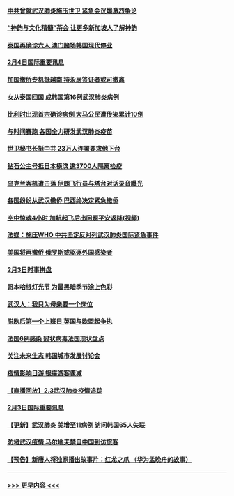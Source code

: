 #### [中共曾就武汉肺炎施压世卫 紧急会议爆激烈争论](../pages/prog202/a102769312.md?t=02050522) 
#### [“神韵与文化精髓”茶会 让更多新加坡人了解神韵](../pages/prog202/a102769286.md?t=02050522) 
#### [泰国再确诊六人 澳门赌场韩国现代停业](../pages/prog202/a102769239.md?t=02050522) 
#### [2月4日国际重要讯息](../pages/prog202/a102768884.md?t=02050522) 
#### [加国撤侨专机抵越南 持永居签证者或可撤离](../pages/prog202/a102768877.md?t=02050522) 
#### [女从泰国回国 成韩国第16例武汉肺炎病例](../pages/prog202/a102768669.md?t=02050522) 
#### [比利时出现首宗确诊病例 大马公民遭传染累计10例](../pages/prog202/a102768824.md?t=02050522) 
#### [与时间赛跑 各国全力研发武汉肺炎疫苗](../pages/prog202/a102768738.md?t=02050522) 
#### [世卫秘书长挺中共 23万人连署要求他下台](../pages/prog202/a102768717.md?t=02050522) 
#### [钻石公主号抵日本横滨 逾3700人隔离检疫](../pages/prog202/a102768714.md?t=02050522) 
#### [乌克兰客机遭击落 伊朗飞行员与塔台对话录音曝光](../pages/prog202/a102768645.md?t=02050522) 
#### [各国纷纷从武汉撤侨 巴西终决定紧急撤侨](../pages/prog202/a102768630.md?t=02050522) 
#### [空中惊魂4小时 加航起飞后出问题平安返降(视频)](../pages/prog202/a102768601.md?t=02050522) 
#### [法媒：施压WHO 中共坚定反对列武汉肺炎国际紧急事件](../pages/prog202/a102768584.md?t=02050522) 
#### [美国将再撤侨 俄罗斯或驱逐外国感染者](../pages/prog202/a102768247.md?t=02050522) 
#### [2月3日时事拼盘](../pages/prog202/a102768402.md?t=02050522) 
#### [哥本哈根灯光节 为最黑暗季节涂上色彩](../pages/prog202/a102768369.md?t=02050522) 
#### [武汉人：我只为母亲要一个床位](../pages/prog202/a102768250.md?t=02050522) 
#### [脱欧后第一个上班日 英国与欧盟起争执](../pages/prog202/a102768252.md?t=02050522) 
#### [法国6例感染 冠状病毒法国现状盘点](../pages/prog202/a102768157.md?t=02050522) 
#### [关注未来生态 韩国城市发展讨论会](../pages/prog202/a102768153.md?t=02050522) 
#### [疫情影响日游 银座游客骤减](../pages/prog202/a102768160.md?t=02050522) 
#### [【直播回放】2.3武汉肺炎疫情追踪](../pages/prog202/a102768128.md?t=02050522) 
#### [2月3日国际重要讯息](../pages/prog202/a102767896.md?t=02050522) 
#### [【更新】武汉肺炎 美增至11病例 访问韩国65人失联](../pages/prog202/a102758911.md?t=02050522) 
#### [防堵武汉疫情 马尔地夫禁自中国到访旅客](../pages/prog202/a102767847.md?t=02050522) 
#### [【预告】新唐人将独家播出故事片：红龙之爪 （华为孟晚舟的故事）](../pages/prog202/a102767728.md?t=02050522) 

----
#### [ >>> 更早内容 <<< ](../indexes/prog202-earlier.md)
